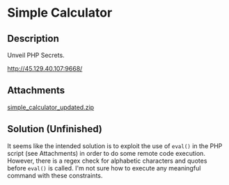 # Simple Calculator

## Description

Unveil PHP Secrets.

http://45.129.40.107:9668/ 

## Attachments

[simple_calculator_updated.zip](https://ctf.l3ak.team/files/0ddfdb251672ce7e8fce99784fa624fe/simple_calculator_updated.zip?token=eyJ1c2VyX2lkIjoxNDQsInRlYW1faWQiOjYxLCJmaWxlX2lkIjo4OH0.ZlOY8Q.j_H4sGwdzH_mVkS5Es-tN15EtUs)

## Solution (Unfinished)

It seems like the intended solution is to exploit the use of
<code>eval()</code> in the PHP script (see Attachments) in order to do some remote code execution. However, there is a regex
check for alphabetic characters and quotes before <code>eval()</code> is called. I'm not sure how to
execute any meaningful command with these constraints.
